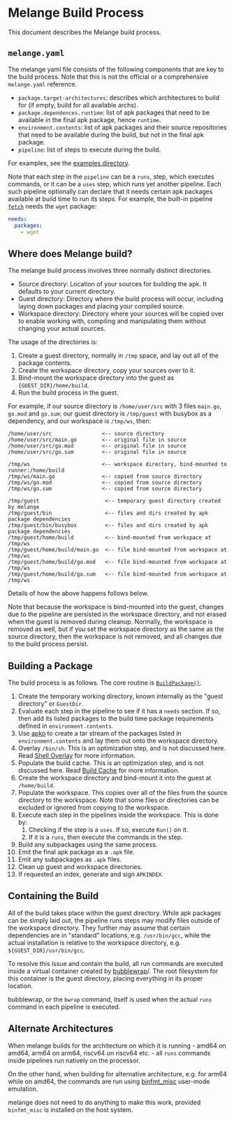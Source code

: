 # Melange Build Process

This document describes the Melange build process.

## `melange.yaml`

The melange yaml file consists of the following components that are key to the build process. Note that this is not
the official or a comprehensive `melange.yaml` reference.

* `package.target-architectures`: describes which architectures to build for (if empty, build for all available archs).
* `package.dependences.runtime`: list of apk packages that need to be available in the final apk package, hence `runtime`.
* `environment.contents`: list of apk packages and their source repositories that need to be available during the build, but not in the final apk package.
* `pipeline`: list of steps to execute during the build.

For examples, see the [examples directory](../examples/).

Note that each step in the `pipeline` can be a `runs`, step, which executes commands, or it can be a `uses` step, which
runs yet another pipeline. Each such pipeline optionally can declare that it needs certain apk packages available
at build time to run its steps. For example, the built-in pipeline [`fetch`](../pipelines/fetch.yaml) needs the `wget` package:

```yaml
needs:
  packages:
    - wget
```

## Where does Melange build?

The melange build process involves three normally distinct directories.

* Source directory: Location of your sources for building the apk. It defaults to your current directory.
* Guest directory: Directory where the build process will occur, including laying down packages and placing your compiled source.
* Workspace directory: Directory where your sources will be copied over to enable working with, compiling and manipulating them without changing your actual sources.

The usage of the directories is:

1. Create a guest directory, normally in `/tmp` space, and lay out all of the package contents.
1. Create the workspace directory, copy your sources over to it.
1. Bind-mount the workspace directory into the guest as `{GUEST_DIR}/home/build`.
1. Run the build process in the guest.

For example, if our source directory is `/home/user/src` with 3 files `main.go`, `go.mod` and `go.sum`; our guest
directory is `/tmp/guest` with busybox as a dependency, and our workspace is `/tmp/ws`, then:

```
/home/user/src                <-- source directory
/home/user/src/main.go        <-- original file in source
/home/user/src/go.mod         <-- original file in source
/home/user/src/go.sum         <-- original file in source

/tmp/ws                       <-- workspace directory, bind-mounted to runner:/home/build
/tmp/ws/main.go               <-- copied from source directory
/tmp/ws/go.mod                <-- copied from source directory
/tmp/ws/go.sum                <-- copied from source directory

/tmp/guest                     <-- temporary guest directory created by melange
/tmp/guest/bin                 <-- files and dirs created by apk package dependencies
/tmp/guest/bin/busybox         <-- files and dirs created by apk package dependencies
/tmp/guest/home/build          <-- bind-mounted from workspace at /tmp/ws
/tmp/guest/home/build/main.go  <-- file bind-mounted from workspace at /tmp/ws
/tmp/guest/home/build/go.mod   <-- file bind-mounted from workspace at /tmp/ws
/tmp/guest/home/build/go.sum   <-- file bind-mounted from workspace at /tmp/ws
```

Details of how the above happens follows below.

Note that because the workspace is bind-mounted into the guest, changes due to the pipeline
are persisted in the workspace directory, and not erased when the guest is removed during cleanup.
Normally, the workspace is removed as well, but if you set the workspace directory as the same as
the source directory, then the workspace is not removed, and all changes due to the build process
persist.

## Building a Package

The build process is as follows. The core routine is [`BuildPackage()`](../pkg/build/build.go#L716).

1. Create the temporary working directory, known internally as the "guest directory" or `GuestDir`.
1. Evaluate each step in the pipeline to see if it has a `needs` section. If so, then add its listed packages to the build time package requirements defined in `environment.contents`.
1. Use [apko](https://github.com/chainguard-dev/apko) to create a tar stream of the packages listed in `environment.contents` and lay them out onto the workspace directory.
1. Overlay `/bin/sh`. This is an optimization step, and is not discussed here. Read [Shell Overlay](./SHELL-OVERLAY.md) for more information.
1. Populate the build cache. This is an optimization step, and is not discussed here. Read [Build Cache](./BUILD-CACHE.md) for more information.
1. Create the workspace directory and bind-mount it into the guest at `/home/build`.
1. Populate the workspace. This copies over all of the files from the source directory to the workspace. Note that some files or directories can be excluded or ignored from copying to the workspace.
1. Execute each step in the pipelines inside the workspace. This is done by:
   1. Checking if the step is a `uses`. If so, execute `Run()` on it.
   1. If it is a `runs`, then execute the commands in the step.
1. Build any subpackages using the same process.
1. Emit the final apk package as a `.apk` file.
1. Emit any subpackages as `.apk` files.
1. Clean up guest and workspace directories.
1. If requested an index, generate and sign `APKINDEX`.

## Containing the Build

All of the build takes place within the guest directory. While apk packages can be simply laid out,
the pipeline runs steps may modify files outside of the workspace directory. They further may assume that
certain dependencies are in "standard" locations, e.g. `/usr/bin/gcc`, while the actual installation
is relative to the workspace directory, e.g. `${GUEST_DIR}/usr/bin/gcc`.

To resolve this issue and contain the build, all run commands are executed inside a virtual container
created by [bubblewrap](https://github.com/containers/bubblewrap)/. The root filesystem for this
container is the guest directory, placing everything in its proper location.

bubblewrap, or the `bwrap` command, itself is used when the actual `runs` command in each pipeline is executed.

## Alternate Architectures

When melange builds for the architecture on which it is running - amd64 on amd64, arm64 on arm64, riscv64 on riscv64
etc. - all `runs` commands inside pipelines run natively on the processor.

On the other hand, when building for alternative architecture, e.g. for arm64 while on amd64, the commands are run
using [binfmt_misc](https://en.wikipedia.org/wiki/Binfmt_misc) user-mode emulation.

melange does not need to do anything to make this work, provided `binfmt_misc` is installed on the host system.
